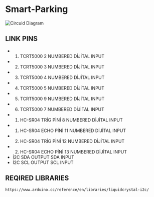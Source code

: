 # Smart-Parking
![Circuid Diagram](https://user-images.githubusercontent.com/75435070/168221134-40d2ed5b-c4e6-4625-9166-f8cd9b9d73a2.png)

## LINK PINS        
* 1. TCRT5000 2 NUMBERED DİJİTAL INPUT
* 2. TCRT5000 3 NUMBERED DİJİTAL INPUT
* 3. TCRT5000 4 NUMBERED DİJİTAL INPUT
*  4. TCRT5000 5 NUMBERED DİJİTAL INPUT
*  5. TCRT5000 9 NUMBERED DİJİTAL INPUT
*  6. TCRT5000 7 NUMBERED DİJİTAL INPUT
* 1. HC-SR04 TRİG PİNİ 8 NUMBERED DİJİTAL INPUT
* 1. HC-SR04 ECHO PİNİ 11 NUMBERED DİJİTAL INPUT
* 2. HC-SR04 TRİG PİNİ 12 NUMBERED DİJİTAL INPUT
*  2. HC-SR04 ECHO PİNİ 13 NUMBERED DİJİTAL INPUT
* İ2C SDA OUTPUT SDA INPUT
* İ2C SCL OUTPUT SCL INPUT


## REQIRED LIBRARIES
`https://www.arduino.cc/reference/en/libraries/liquidcrystal-i2c/`
